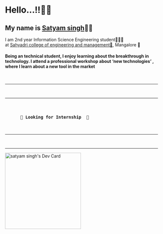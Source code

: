 <h1>Hello...!!👋👋</h1>
<h2>My name is <a href="https://www.linkedin.com/in/satyam-singh-483673207">Satyam singh</a>👦🏻</h2
 <h2>I am 2nd year Information Science Engineering student👨🏻‍🎓 <br> at <a href=https://sahyadri.edu.in/>Sahyadri college of engineering and management🏫</a>, Mangalore 📌 </h2>
 <br>
 <h4>Being an technical student, I enjoy learning about the breakthrough in technology. I attend a professional workshop about ‘new technologies’ , where I learn about a new tool in the market</h4>
 <br>
 <hr>
  <br>
 <hr>
  <br>
  <h3
           
          👀 Looking for Internship  👀
 
 </h3>
 
 <br>
                 
 <hr>
  <br>
 <hr>

   <a href="https://app.daily.dev/satyammmmmm_"><img src="https://api.daily.dev/devcards/027617d5aaff4435937ea400635e7b1f.png?r=1ir" width="250" alt="satyam singh's Dev Card"/></a>


 
